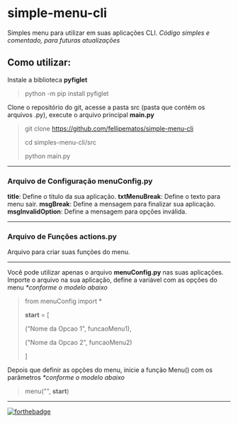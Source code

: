 # simple-menu-cli
Simples menu para utilizar em suas aplicações CLI.
_Código simples e comentado, para futuras atualizações_

## Como utilizar:
Instale a biblioteca **pyfiglet**

> python -m pip install pyfiglet

Clone o repositório do git, acesse a pasta src (pasta que contém os arquivos .py), execute o arquivo principal **main.py**

> git clone https://github.com/fellipematos/simple-menu-cli
> 
> cd simples-menu-cli/src
> 
> python main.py

<HR>

### Arquivo de Configuração **menuConfig.py**
**title**: Define o titulo da sua aplicação.
**txtMenuBreak**: Define o texto para menu sair.
**msgBreak**: Define a mensagem para finalizar sua aplicação.
**msgInvalidOption**: Define a mensagem para opções inválida.

<HR>

### Arquivo de Funções **actions.py**
Arquivo para criar suas funções do menu.

<HR>

Você pode utilizar apenas o arquivo **menuConfig.py** nas suas aplicações. Importe o arquivo na sua aplicação, define a variável com as opções do menu _*conforme o modelo abaixo_

>from menuConfig import *
>
>**start** = [
>
>("Nome da Opcao 1", funcaoMenu1),
>
>("Nome da Opcao 2", funcaoMenu2)
>
>]


Depois que definir as opções do menu, inicie a função Menu() com os parâmetros _*conforme o modelo abaixo_

>menu("", **start**)

  <HR>

[![forthebadge](https://forthebadge.com/images/badges/made-with-python.svg)](https://forthebadge.com)
